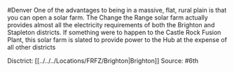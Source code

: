 #Denver 
One of the advantages to being in a massive, flat, rural plain is that you can open a solar farm. The Change the Range solar farm actually provides almost all the electricity requirements of both the Brighton and Stapleton districts. If something were to happen to the Castle Rock Fusion Plant, this solar farm is slated to provide power to the Hub at the expense of all other districts

Disctrict: [[../../../Locations/FRFZ/Brighton|Brighton]]
Source: #6th 